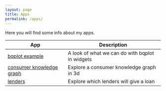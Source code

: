```yaml
---
layout: page
title: Apps
permalink: /apps/
---
```


Here you will find some info about my apps.

| App | Description |
|-------|--------|
| [bqplot example](http://apps.scottlittle.org/voila/render/bqplot.ipynb) | A look of what we can do with bqplot in widgets |
| [consumer knowledge graph](http://apps.scottlittle.org/voila/render/consumer%20knowledge%20graph.ipynb) | Explore a consumer knowledge graph in 3d |
| [lenders](http://apps.scottlittle.org/voila/render/lenders/lenders.ipynb) | Explore which lenders will give a loan |

